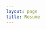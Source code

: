 ```yaml
---
layout: page
title: Resume
---
```


<object data="https://www.dropbox.com/s/s8ppnkfval0dsmy/resume.pdf?raw=1"  class="is-fullwidth" height="1000" type='application/pdf'/>